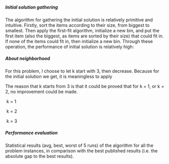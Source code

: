 ##### Initial solution gathering

The algorithm for gathering the initial solution is relatively primitive and intuitive. Firstly, sort the items according to their size, from biggest to smallest. Then apply the first-fit algorithm, initialize a new bin, and put the first item (also the biggest, as items are sorted by their size) that could fit in. If none of the items could fit in, then initialize a new bin. Through these operation, the performance of initial solution is relatively high:

##### About neighborhood



For this problem, I choose to let k start with 3, then decrease. Because for the initial solution we get, it is meaningless to apply 

The reason that k starts from 3 is that it could be proved that for k = 1, or k = 2, no improvement could be made.

​	k = 1

​	k = 2

​	k = 3



##### Performance evaluation

Statistical results (avg, best, worst of 5 runs) of the algorithm for all the problem instances, in comparison with the best published results (i.e. the absolute gap to the best results).

